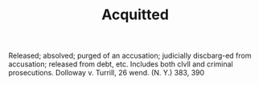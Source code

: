 ---
title: Acquitted
letter: A
permalink: "/definitions/acquitted.html"
body: Released; absolved; purged of an accusation; judicially discbarg-ed from accusation;
  released from debt, etc. Includes both clvll and criminal prosecutions. Dolloway
  v. Turrill, 26 wend. (N. Y.) 383, 390
published_at: '2018-07-07'
layout: post
---
